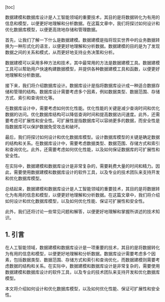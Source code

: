 
[toc]                    
                
                
数据建模和数据库设计是人工智能领域的重要技术，其目的是将数据转化为有用的信息和模型，以便更好地理解和分析数据。在这篇文章中，我们将探讨如何设计和优化数据库模型，以便更高效地存储和管理数据。

首先，让我们了解一下什么是数据建模。数据建模是指将现实世界中的业务数据转换为一种形式化的语言，以便更好地理解和分析数据。数据建模的目的是为了发现数据之间的关系和模式，从而更好地支持业务决策和分析。

数据建模可以采用多种方法和技术，其中最常用的方法是数据建模工具。数据建模工具可以帮助用户快速构建数据模型，并提供各种数据建模工具和函数，以便更好地理解和分析数据。

接下来，我们将介绍数据库设计。数据库设计是指将数据库设计成一种适合数据存储和管理的结构。数据库设计需要考虑多个因素，例如数据类型、数据范围、存储方式、索引和查询优化等。

在数据库设计中，需要考虑如何优化性能。优化性能的关键是减少查询时间和优化数据的访问。优化数据库结构可以降低查询时间和提高数据访问速度。此外，还需要考虑可扩展性和安全性。可扩展性是指数据库可以容纳更多的数据，而安全性是指数据库可以保护数据免受攻击和破坏。

最后，我们将探讨如何设计和优化数据库模型。设计数据库模型的关键是确定数据的结构和关系。在数据库设计中，需要考虑数据类型、数据范围、存储方式和索引和查询优化。此外，还需要考虑如何优化性能，以及如何保证数据库的可扩展性和安全性。

在实际中，数据建模和数据库设计是非常复杂的，需要耗费大量的时间和精力。因此，需要使用数据建模和数据库设计的软件工具，以及专业的技术团队来支持开发和优化数据库模型。

总结起来，数据建模和数据库设计是人工智能领域的重要技术，其目的是将数据转化为有用的信息和模型，以便更好地理解和分析数据。在这篇文章中，我们将介绍如何设计和优化数据库模型，以及如何优化性能、保证可扩展性和安全性。

此外，我们还将讨论一些常见问题和解答，以便更好地理解和掌握所讲述的技术知识。

## 1. 引言

在人工智能领域，数据建模和数据库设计是一项重要的技术，其目的是将数据转化为有用的信息和模型，以便更好地理解和分析数据。数据库设计需要考虑多个因素，包括数据类型、数据范围、存储方式和索引和查询优化，而数据建模则需要考虑数据的结构和关系。在实际中，数据建模和数据库设计是非常复杂的，需要使用数据建模和数据库设计的软件工具，以及专业的技术团队来支持开发和优化数据库模型。

本文将介绍如何设计和优化数据库模型，以及如何优化性能、保证可扩展性和安全性。

